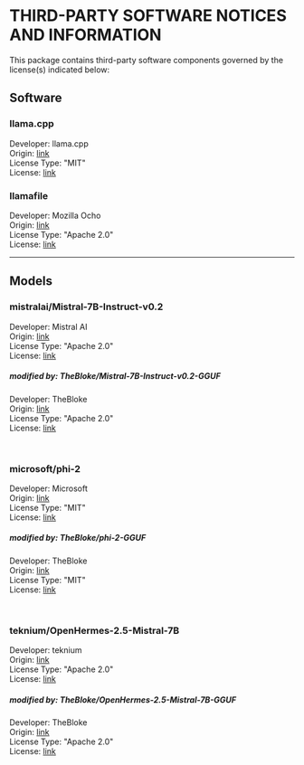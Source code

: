 # THIRD-PARTY SOFTWARE NOTICES AND INFORMATION

This package contains third-party software components governed by the license(s) indicated below:

## Software

### llama.cpp

Developer: llama.cpp<br>
Origin: [link](https://github.com/ggerganov/llama.cpp)<br>
License Type: "MIT"<br>
License: [link](https://github.com/ggerganov/llama.cpp/blob/master/LICENSE)

### llamafile

Developer: Mozilla Ocho<br>
Origin: [link](https://github.com/Mozilla-Ocho/llamafile)<br>
License Type: "Apache 2.0"<br>
License: [link](https://github.com/Mozilla-Ocho/llamafile/blob/main/LICENSE)

---

## Models

### mistralai/Mistral-7B-Instruct-v0.2

Developer: Mistral AI<br>
Origin: [link](https://huggingface.co/mistralai/Mistral-7B-Instruct-v0.2)<br>
License Type: "Apache 2.0"<br>
License: [link](https://huggingface.co/mistralai/Mistral-7B-Instruct-v0.2)

##### modified by: TheBloke/Mistral-7B-Instruct-v0.2-GGUF

Developer: TheBloke<br>
Origin: [link](https://huggingface.co/TheBloke/Mistral-7B-Instruct-v0.2-GGUF)<br>
License Type: "Apache 2.0"<br>
License: [link](https://huggingface.co/TheBloke/Mistral-7B-Instruct-v0.2-GGUF)

<br>

### microsoft/phi-2

Developer: Microsoft<br>
Origin: [link](https://huggingface.co/microsoft/phi-2)<br>
License Type: "MIT"<br>
License: [link](https://huggingface.co/microsoft/phi-2#license)

##### modified by: TheBloke/phi-2-GGUF

Developer: TheBloke<br>
Origin: [link](https://huggingface.co/TheBloke/phi-2-GGUF)<br>
License Type: "MIT"<br>
License: [link](https://huggingface.co/TheBloke/phi-2-GGUF#license)

<br>

### teknium/OpenHermes-2.5-Mistral-7B

Developer: teknium<br>
Origin: [link](https://huggingface.co/teknium/OpenHermes-2.5-Mistral-7B)<br>
License Type: "Apache 2.0"<br>
License: [link](https://huggingface.co/teknium/OpenHermes-2.5-Mistral-7B)

##### modified by: TheBloke/OpenHermes-2.5-Mistral-7B-GGUF

Developer: TheBloke<br>
Origin: [link](https://huggingface.co/TheBloke/OpenHermes-2.5-Mistral-7B-GGUF)<br>
License Type: "Apache 2.0"<br>
License: [link](https://huggingface.co/TheBloke/OpenHermes-2.5-Mistral-7B-GGUF)
